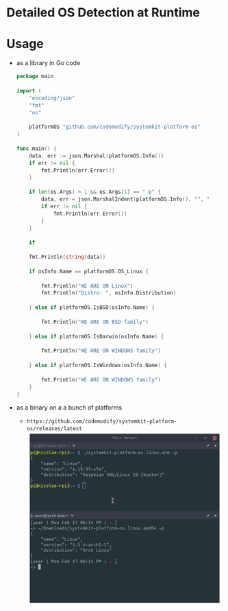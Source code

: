 # Detailed OS Detection at Runtime

# Usage
- as a library in Go code
	```go
	package main

	import (
		"encoding/json"
		"fmt"
		"os"

		platformOS "github.com/codemodify/systemkit-platform-os"
	)

	func main() {
		data, err := json.Marshal(platformOS.Info())
		if err != nil {
			fmt.Println(err.Error())
		}

		if len(os.Args) > 1 && os.Args[1] == "-p" {
			data, err = json.MarshalIndent(platformOS.Info(), "", "    ")
			if err != nil {
				fmt.Println(err.Error())
			}
		}

		if

		fmt.Println(string(data))

		if osInfo.Name == platformOS.OS_Linux {

			fmt.Println("WE ARE ON Linux")
			fmt.Println("Distro: ", osInfo.Distribution)

		} else if platformOS.IsBSD(osInfo.Name) {

			fmt.Println("WE ARE ON BSD family")

		} else if platformOS.IsDarwin(osInfo.Name) {

			fmt.Println("WE ARE ON WINDOWS family")

		} else if platformOS.IsWindows(osInfo.Name) {

			fmt.Println("WE ARE ON WINDOWS family")
		}
	}
	```

- as a binary on a a bunch of platforms
	- `https://github.com/codemodify/systemkit-platform-os/releases/latest`
	![](https://raw.githubusercontent.com/codemodify/systemkit-platform-os/master/.helper-files/dox/sample.png)
